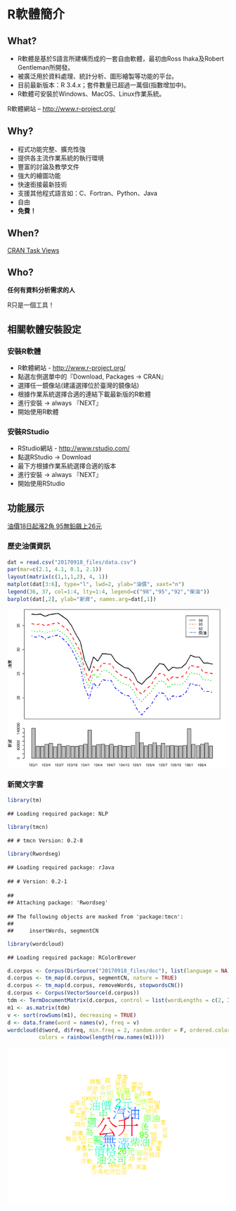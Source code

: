 R軟體簡介
================

What?
-----

-   R軟體是基於S語言所建構而成的一套自由軟體，最初由Ross Ihaka及Robert Gentleman所開發。
-   被廣泛用於資料處理、統計分析、圖形繪製等功能的平台。
-   目前最新版本：R 3.4.x；套件數量已超過一萬個(指數增加中)。
-   R軟體可安裝於Windows、MacOS、Linux作業系統。

[](20170918_files/number_of_R_packages.png)

R軟體網站 – <http://www.r-project.org/>

Why?
----

-   程式功能完整、擴充性強
-   提供各主流作業系統的執行環境
-   豐富的討論及教學文件
-   強大的繪圖功能
-   快速銜接最新技術
-   支援其他程式語言如：C、Fortran、Python、Java
-   自由
-   **免費！**

[](20170918_files/kdnuggets.jpg)

When?
-----

[CRAN Task Views](http://cran.csie.ntu.edu.tw/web/views/)

Who?
----

**任何有資料分析需求的人**

R只是一個工具！

相關軟體安裝設定
----------------

### 安裝R軟體

-   R軟體網站 - <http://www.r-project.org/>
-   點選左側選單中的『Download, Packages → CRAN』
-   選擇任一鏡像站(建議選擇位於臺灣的鏡像站)
-   根據作業系統選擇合適的連結下載最新版的R軟體
-   進行安裝 → always 『NEXT』
-   開始使用R軟體

### 安裝RStudio

-   RStudio網站 - <http://www.rstudio.com/>
-   點選RStudio → Download
-   最下方根據作業系統選擇合適的版本
-   進行安裝 → always 『NEXT』
-   開始使用RStudio

功能展示
--------

[油價18日起漲2角 95無鉛飆上26元](http://www.cna.com.tw/news/firstnews/201709170062-1.aspx)

### 歷史油價資訊

``` r
dat = read.csv("20170918_files/data.csv")
par(mar=c(2.1, 4.1, 0.1, 2.1))
layout(matrix(c(1,1,1,2), 4, 1))
matplot(dat[3:6], type="l", lwd=2, ylab="油價", xaxt="n")
legend(36, 37, col=1:4, lty=1:4, legend=c("98","95","92","柴油"))
barplot(dat[,2], ylab="新資", names.arg=dat[,1])
```

![](20170918_files/figure-markdown_github-ascii_identifiers/unnamed-chunk-1-1.png)

### 新聞文字雲

``` r
library(tm)
```

    ## Loading required package: NLP

``` r
library(tmcn)
```

    ## # tmcn Version: 0.2-8

``` r
library(Rwordseg)
```

    ## Loading required package: rJava

    ## # Version: 0.2-1

    ## 
    ## Attaching package: 'Rwordseg'

    ## The following objects are masked from 'package:tmcn':
    ## 
    ##     insertWords, segmentCN

``` r
library(wordcloud)
```

    ## Loading required package: RColorBrewer

``` r
d.corpus <- Corpus(DirSource("20170918_files/doc"), list(language = NA))
d.corpus <- tm_map(d.corpus, segmentCN, nature = TRUE)
d.corpus <- tm_map(d.corpus, removeWords, stopwordsCN())
d.corpus <- Corpus(VectorSource(d.corpus))
tdm <- TermDocumentMatrix(d.corpus, control = list(wordLengths = c(2, Inf)))
m1 <- as.matrix(tdm)
v <- sort(rowSums(m1), decreasing = TRUE)
d <- data.frame(word = names(v), freq = v)
wordcloud(d$word, d$freq, min.freq = 2, random.order = F, ordered.colors = F, 
          colors = rainbow(length(row.names(m1))))
```

![](20170918_files/figure-markdown_github-ascii_identifiers/unnamed-chunk-2-1.png)
